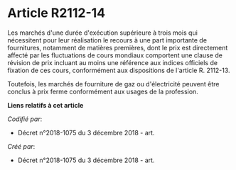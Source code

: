 # Article R2112-14

Les marchés d'une durée d'exécution supérieure à trois mois qui nécessitent pour leur réalisation le recours à une part
importante de fournitures, notamment de matières premières, dont le prix est directement affecté par les fluctuations de
cours mondiaux comportent une clause de révision de prix incluant au moins une référence aux indices officiels de fixation de
ces cours, conformément aux dispositions de l'article R. 2112-13.

Toutefois, les marchés de fourniture de gaz ou d'électricité peuvent être conclus à prix ferme conformément aux usages de la
profession.

**Liens relatifs à cet article**

_Codifié par_:

  - Décret n°2018-1075 du 3 décembre 2018 - art.

_Créé par_:

  - Décret n°2018-1075 du 3 décembre 2018 - art.
